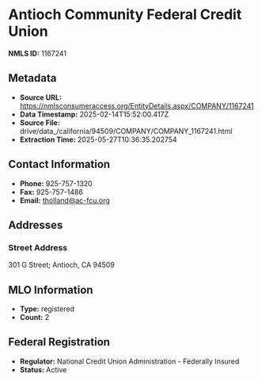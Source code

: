 # Antioch Community Federal Credit Union

**NMLS ID:** 1167241

## Metadata
- **Source URL:** https://nmlsconsumeraccess.org/EntityDetails.aspx/COMPANY/1167241
- **Data Timestamp:** 2025-02-14T15:52:00.417Z
- **Source File:** drive/data_/california/94509/COMPANY/COMPANY_1167241.html
- **Extraction Time:** 2025-05-27T10:36:35.202754

## Contact Information
- **Phone:** 925-757-1320
- **Fax:** 925-757-1486
- **Email:** tholland@ac-fcu.org

## Addresses
### Street Address
301 G Street; Antioch, CA 94509

## MLO Information
- **Type:** registered
- **Count:** 2

## Federal Registration
- **Regulator:** National Credit Union Administration - Federally Insured
- **Status:** Active
